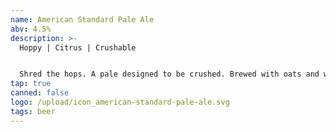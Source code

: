 ```yaml
---
name: American Standard Pale Ale
abv: 4.5%
description: >-
  Hoppy | Citrus | Crushable


  Shred the hops. A pale designed to be crushed. Brewed with oats and wheat for a smooth mouth feel and dry hopped with Citra and Eldorado. 
tap: true
canned: false
logo: /upload/icon_american-standard-pale-ale.svg
tags: beer
---
```

